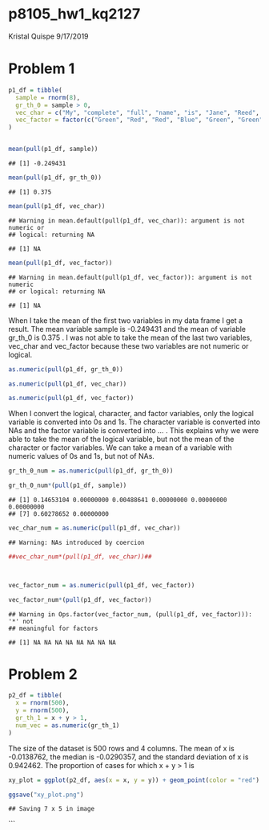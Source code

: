 p8105\_hw1\_kq2127
================
Kristal Quispe
9/17/2019

# Problem 1

``` r
p1_df = tibble(
  sample = rnorm(8),
  gr_th_0 = sample > 0, 
  vec_char = c("My", "complete", "full", "name", "is", "Jane", "Reed", "Doe"),
  vec_factor = factor(c("Green", "Red", "Red", "Blue", "Green", "Green", "Blue", "Blue"))
)


mean(pull(p1_df, sample))
```

    ## [1] -0.249431

``` r
mean(pull(p1_df, gr_th_0))
```

    ## [1] 0.375

``` r
mean(pull(p1_df, vec_char))
```

    ## Warning in mean.default(pull(p1_df, vec_char)): argument is not numeric or
    ## logical: returning NA

    ## [1] NA

``` r
mean(pull(p1_df, vec_factor))
```

    ## Warning in mean.default(pull(p1_df, vec_factor)): argument is not numeric
    ## or logical: returning NA

    ## [1] NA

When I take the mean of the first two variables in my data frame I get a
result. The mean variable sample is -0.249431 and the mean of variable
gr\_th\_0 is 0.375 . I was not able to take the mean of the last two
variables, vec\_char and vec\_factor because these two variables are not
numeric or logical.

``` r
as.numeric(pull(p1_df, gr_th_0))

as.numeric(pull(p1_df, vec_char))

as.numeric(pull(p1_df, vec_factor))
```

When I convert the logical, character, and factor variables, only the
logical variable is converted into 0s and 1s. The character variable is
converted into NAs and the factor variable is converted into … . This
explains why we were able to take the mean of the logical variable, but
not the mean of the character or factor variables. We can take a mean of
a variable with numeric values of 0s and 1s, but not of NAs.

``` r
gr_th_0_num = as.numeric(pull(p1_df, gr_th_0))

gr_th_0_num*(pull(p1_df, sample))
```

    ## [1] 0.14653104 0.00000000 0.00488641 0.00000000 0.00000000 0.00000000
    ## [7] 0.60278652 0.00000000

``` r
vec_char_num = as.numeric(pull(p1_df, vec_char))
```

    ## Warning: NAs introduced by coercion

``` r
##vec_char_num*(pull(p1_df, vec_char))##



vec_factor_num = as.numeric(pull(p1_df, vec_factor))

vec_factor_num*(pull(p1_df, vec_factor))
```

    ## Warning in Ops.factor(vec_factor_num, (pull(p1_df, vec_factor))): '*' not
    ## meaningful for factors

    ## [1] NA NA NA NA NA NA NA NA

# Problem 2

``` r
p2_df = tibble(
  x = rnorm(500),
  y = rnorm(500),
  gr_th_1 = x + y > 1,
  num_vec = as.numeric(gr_th_1)
)
```

The size of the dataset is 500 rows and 4 columns. The mean of x is
-0.0138762, the median is -0.0290357, and the standard deviation of x is
0.942462. The proportion of cases for which x + y \> 1 is

``` r
xy_plot = ggplot(p2_df, aes(x = x, y = y)) + geom_point(color = "red")

ggsave("xy_plot.png")
```

    ## Saving 7 x 5 in image

\`\`\`
